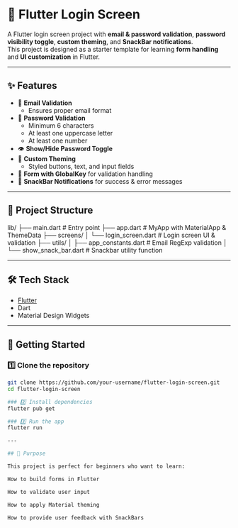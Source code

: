 # 🔐 Flutter Login Screen

A Flutter login screen project with **email & password validation**, **password visibility toggle**, **custom theming**, and **SnackBar notifications**.  
This project is designed as a starter template for learning **form handling** and **UI customization** in Flutter.

---

## ✨ Features
- 📧 **Email Validation**  
  - Ensures proper email format  
- 🔑 **Password Validation**  
  - Minimum 6 characters  
  - At least one uppercase letter  
  - At least one number  
- 👁️ **Show/Hide Password Toggle**  
- 🎨 **Custom Theming**  
  - Styled buttons, text, and input fields  
- 📝 **Form with GlobalKey** for validation handling  
- 🍭 **SnackBar Notifications** for success & error messages  

---

## 📂 Project Structure
lib/
├── main.dart # Entry point
├── app.dart # MyApp with MaterialApp & ThemeData
├── screens/
│ └── login_screen.dart # Login screen UI & validation
├── utils/
│ ├── app_constants.dart # Email RegExp validation
│ └── show_snack_bar.dart # Snackbar utility function

---

## 🛠️ Tech Stack
- [Flutter](https://flutter.dev/)  
- Dart  
- Material Design Widgets  

---

## 🚀 Getting Started

### 1️⃣ Clone the repository
```bash
git clone https://github.com/your-username/flutter-login-screen.git
cd flutter-login-screen

### 2️⃣ Install dependencies
flutter pub get

### 3️⃣ Run the app
flutter run

---

## 🎯 Purpose

This project is perfect for beginners who want to learn:

How to build forms in Flutter

How to validate user input

How to apply Material theming

How to provide user feedback with SnackBars
